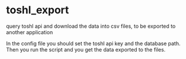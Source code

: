 # toshl_export
query toshl api and download the data into csv files, to be exported to another application

In the config file you should set the toshl api key and the database path. Then you run the script and you get the data exported to the files.
